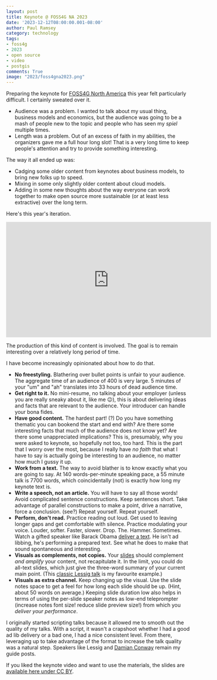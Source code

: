 ```yaml
---
layout: post
title: Keynote @ FOSS4G NA 2023
date: '2023-12-12T08:00:00.001-08:00'
author: Paul Ramsey
category: technology
tags:
- foss4g
- 2023
- open source
- video
- postgis
comments: True
image: "2023/foss4gna2023.png"
---
```


Preparing the keynote for [FOSS4G North America](https://foss4gna.org/) this year felt particularly difficult. I certainly sweated over it.

* Audience was a problem. I wanted to talk about my usual thing, business models and economics, but the audience was going to be a mash of people new to the topic and people who has seen my _spiel_ multiple times.
* Length was a problem. Out of an excess of faith in my abilities, the organizers gave me a full hour long slot! That is a very long time to keep people's attention and try to provide something interesting.

The way it all ended up was:

* Cadging some older content from keynotes about business models, to bring new folks up to speed.
* Mixing in some only slightly older content about cloud models.
* Adding in some new thoughts about the way everyone can work together to make open source more sustainable (or at least less extractive) over the long term.

Here's this year's iteration.

<iframe width="560" height="315" src="https://www.youtube.com/embed/1OfunxBysmg?start=190" title="YouTube video player" frameborder="0" allow="accelerometer; autoplay; clipboard-write; encrypted-media; gyroscope; picture-in-picture; web-share" allowfullscreen></iframe>

The production of this kind of content is involved. The goal is to remain interesting over a relatively long period of time. 

I have become increasingly opinionated about how to do that.

* **No freestyling.** Blathering over bullet points is unfair to your audience. The aggregate time of an audience of 400 is very large. 5 minutes of your "um" and "ah" translates into 33 hours of dead audience time.
* **Get right to it.** No mini-resume, no talking about your employer (unless you are really sneaky about it, like me 😉), this is about delivering ideas and facts that are relevant to the audience. Your introducer can handle your bona fides.
* **Have good content.** The hardest part! (?) Do you have something thematic you can bookend the start and end with? Are there some interesting facts that much of the audience does not know yet? Are there some unappreciated implications? This is, presumably, why you were asked to keynote, so hopefully not too, too hard. This is the part that I worry over the most, because I really have _no faith_ that what I have to say is actually going be interesting to an audience, no matter how much I gussy it up.
* **Work from a text.** The way to avoid blather is to know exactly what you are going to say. At 140 words-per-minute speaking pace, a 55 minute talk is 7700 words, which coincidentally (not) is exactly how long my keynote text is.
* **Write a speech, not an article.** You will have to say all those words! Avoid complicated sentence constructions. Keep sentences short. Take advantage of parallel constructions to make a point, drive a narrative, force a conclusion. (see?) Repeat yourself. Repeat yourself.
* **Perform, don't read.** Practice reading out loud. Get used to leaving longer gaps and get comfortable with silence. Practice modulating your voice. Louder, softer. Faster, slower. Drop. The. Hammer. Sometimes. Watch a gifted speaker like Barack Obama [deliver a text](youtube.com/watch?v=pWe7wTVbLUU). He isn't ad libbing, he's performing a prepared text. See what he does to make that sound spontaneous and interesting.
* **Visuals as complements, not copies.** Your [slides](https://docs.google.com/presentation/d/1v0S_ExDBR7AcDOqH9C8TpdZ04iuXTFdotiQXGivhbpY/edit) should complement _and amplify_ your content, not recapitulate it. In the limit, you could do all-text slides, which just give the three-word summary of your current main point. (This [classic Lessig talk](https://www.youtube.com/watch?v=hxKlmCh0tGA&ab_channel=lessig) is my favourite example.) 
* **Visuals as extra channel.** Keep changing up the visual. Use the slide notes space to get a feel for how long each slide should be up. (Hint, about 50 words on average.) Keeping slide duration low also helps in terms of using the per-slide speaker notes as low-end teleprompter (increase notes font size! reduce slide preview size!) from which you _deliver your performance_.

I originally started scripting talks because it allowed me to smooth out the quality of my talks. With a script, it wasn't a crapshoot whether I had a good ad lib delivery or a bad one, I had a nice consistent level. From there, leveraging up to take advantage of the format to increase the talk quality was a natural step. Speakers like Lessig and [Damian Conway](https://www.youtube.com/watch?v=JB87qJGSvuk) remain my guide posts.

If you liked the keynote video and want to use the materials, the slides are [available here under CC BY](https://docs.google.com/presentation/d/1v0S_ExDBR7AcDOqH9C8TpdZ04iuXTFdotiQXGivhbpY/edit).

